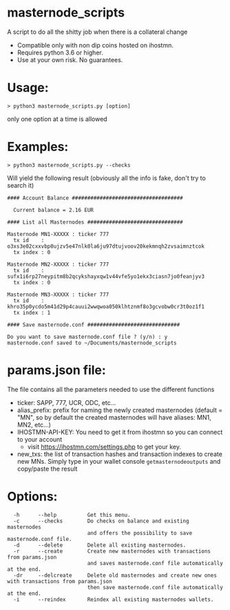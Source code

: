 # masternode_scripts
A script to do all the shitty job when there is a collateral change

* Compatible only with non dip coins hosted on ihostmn.
* Requires python 3.6 or higher.
* Use at your own risk. No guarantees.

# Usage:

```
> python3 masternode_scripts.py [option]
```

only one option at a time is allowed

# Examples:

```
> python3 masternode_scripts.py --checks
```

Will yield the following result (obviously all the info is fake, don't try to search it)

```
#### Account Balance ####################################

  Current balance = 2.16 EUR

#### List all Masternodes ###############################

Masternode MN1-XXXXX : ticker 777
  tx id    : o3xs3e02cxxvbp0ujzv5e47nlk0la6ju97dtujvoov20kekmnqh2zvsaimnztcok
  tx index : 0

Masternode MN2-XXXXX : ticker 777
  tx id    : sufx1i6rp27neypitm8b2qcykshayxqw1v44vfe5yo1ekx3ciasn7jo0feanjyv3
  tx index : 0

Masternode MN3-XXXXX : ticker 777
  tx id    : khro35p0ycdo5m41d29p4cauui2wwqwoa050klhtznmf8o3gcvobw0cr3t0oz1f1
  tx index : 1

#### Save masternode.conf ##############################

Do you want to save masternode.conf file ? (y/n) : y
masternode.conf saved to ~/Documents/masternode_scripts
```

# params.json file:

The file contains all the parameters needed to use the different functions
* ticker: SAPP, 777, UCR, ODC, etc...
* alias_prefix: prefix for naming the newly created masternodes (default = "MN", so by default the created masternodes 
  will have aliases: MN1, MN2, etc...)
* IHOSTMN-API-KEY: You need to get it from ihostmn so you can connect to your account 
  * visit https://ihostmn.com/settings.php to get your key.
* new_txs: the list of transaction hashes and transaction indexes to create new MNs. 
  Simply type in your wallet console `getmasternodeoutputs` and copy/paste the result

# Options:

```
  -h      --help          Get this menu.
  -c      --checks        Do checks on balance and existing masternodes
                          and offers the possibility to save masternode.conf file.
  -d      --delete        Delete all existing masternodes.
  -r      --create        Create new masternodes with transactions from params.json
                          and saves masternode.conf file automatically at the end.
  -dr     --delcreate     Delete old masternodes and create new ones with transactions from params.json
                          then save masternode.conf file automatically at the end.
  -i      --reindex       Reindex all existing masternodes wallets.
```
